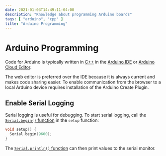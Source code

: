 ```yaml
---
date: 2021-01-03T14:49:11-04:00
description: "Knowledge about programming Arduino boards"
tags: [ "arduino", "cpp" ]
title: "Arduino Programming"
---
```


# Arduino Programming

Code for Arduino is typically written in [C++](cpp.md) in the [Arduino IDE](https://www.arduino.cc/en/software) or [Arduino Cloud Editor](https://docs.arduino.cc/learn/starting-guide/the-arduino-web-editor/).

The web editor is preferred over the IDE because it is always current and makes code sharing easier. To enable communication from the browser to a local Arduino device requires installation of the Arduino Create Plugin.

## Enable Serial Logging

Serial logging is useful for debugging. To start serial logging, call the [`Serial.begin()` function](https://www.arduino.cc/reference/en/language/functions/communication/serial/begin/) in the `setup` function:

```cpp
void setup() {
  Serial.begin(9600);
}
```

The [`Serial.println()` function](https://www.arduino.cc/reference/en/language/functions/communication/serial/println/) can then print values to the serial monitor.
